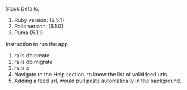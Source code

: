Stack Details,

1. Ruby version: (2.5.1)
2. Rails version: (6.1.0)
3. Puma (5.1.1)

Instruction to run the app,

1. rails db:create
2. rails db:migrate
3. rails s 
4. Navigate to the Help section, to know the list of valid feed urls.
5. Adding a feed url, would pull posts automatically in the background.
